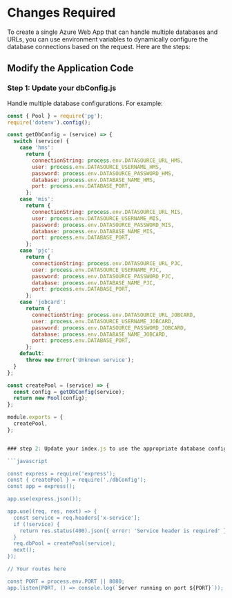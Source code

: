# Changes Required

To create a single Azure Web App that can handle multiple databases and URLs, you can use environment variables to dynamically configure the database connections based on the request. Here are the steps:

## Modify the Application Code

### Step 1: Update your dbConfig.js

Handle multiple database configurations. For example:

```javascript
const { Pool } = require('pg');
require('dotenv').config();

const getDbConfig = (service) => {
  switch (service) {
    case 'hms':
      return {
        connectionString: process.env.DATASOURCE_URL_HMS,
        user: process.env.DATASOURCE_USERNAME_HMS,
        password: process.env.DATASOURCE_PASSWORD_HMS,
        database: process.env.DATABASE_NAME_HMS,
        port: process.env.DATABASE_PORT,
      };
    case 'mis':
      return {
        connectionString: process.env.DATASOURCE_URL_MIS,
        user: process.env.DATASOURCE_USERNAME_MIS,
        password: process.env.DATASOURCE_PASSWORD_MIS,
        database: process.env.DATABASE_NAME_MIS,
        port: process.env.DATABASE_PORT,
      };
    case 'pjc':
      return {
        connectionString: process.env.DATASOURCE_URL_PJC,
        user: process.env.DATASOURCE_USERNAME_PJC,
        password: process.env.DATASOURCE_PASSWORD_PJC,
        database: process.env.DATABASE_NAME_PJC,
        port: process.env.DATABASE_PORT,
      };
    case 'jobcard':
      return {
        connectionString: process.env.DATASOURCE_URL_JOBCARD,
        user: process.env.DATASOURCE_USERNAME_JOBCARD,
        password: process.env.DATASOURCE_PASSWORD_JOBCARD,
        database: process.env.DATABASE_NAME_JOBCARD,
        port: process.env.DATABASE_PORT,
      };
    default:
      throw new Error('Unknown service');
  }
};

const createPool = (service) => {
  const config = getDbConfig(service);
  return new Pool(config);
};

module.exports = {
  createPool,
};


### step 2: Update your index.js to use the appropriate database configuration based on the request:

```javascript

const express = require('express');
const { createPool } = require('./dbConfig');
const app = express();

app.use(express.json());

app.use((req, res, next) => {
  const service = req.headers['x-service'];
  if (!service) {
    return res.status(400).json({ error: 'Service header is required' });
  }
  req.dbPool = createPool(service);
  next();
});

// Your routes here

const PORT = process.env.PORT || 8080;
app.listen(PORT, () => console.log(`Server running on port ${PORT}`));

